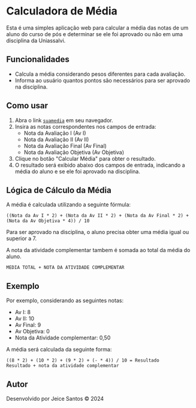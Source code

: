 # Calculadora de Média

Esta é uma simples aplicação web para calcular a média das notas de um aluno do curso de pós e determinar se ele foi aprovado ou não em uma disciplina da Uniassalvi.

## Funcionalidades

- Calcula a média considerando pesos diferentes para cada avaliação.
- Informa ao usuário quantos pontos são necessários para ser aprovado na disciplina.

## Como usar

1. Abra o link [`suamedia`](https://calculo-media-uniasselvi-pos.vercel.app/) em seu navegador.
2. Insira as notas correspondentes nos campos de entrada:
   - Nota da Avaliação I (Av I)
   - Nota da Avaliação II (Av II)
   - Nota da Avaliação Final (Av Final)
   - Nota da Avaliação Objetiva (Av Objetiva)
3. Clique no botão "Calcular Média" para obter o resultado.
4. O resultado será exibido abaixo dos campos de entrada, indicando a média do aluno e se ele foi aprovado na disciplina.

## Lógica de Cálculo da Média

A média é calculada utilizando a seguinte fórmula:

```
((Nota da Av I * 2) + (Nota da Av II * 2) + (Nota da Av Final * 2) + (Nota da Av Objetiva * 4)) / 10
```

Para ser aprovado na disciplina, o aluno precisa obter uma média igual ou superior a 7.

A nota da atividade complementar tambem é somada ao total da média do aluno.
```
MEDIA TOTAL + NOTA DA ATIVIDADE COMPLEMENTAR
```

## Exemplo

Por exemplo, considerando as seguintes notas:

- Av I: 8
- Av II: 10
- Av Final: 9
- Av Objetiva: 0
- Nota da Atividade complementar: 0,50

A média será calculada da seguinte forma:

```
((8 * 2) + (10 * 2) + (9 * 2) + (- * 4)) / 10 = Resultado
Resultado + nota da atividade complementar
```

## Autor

Desenvolvido por Jeice Santos &copy; 2024
